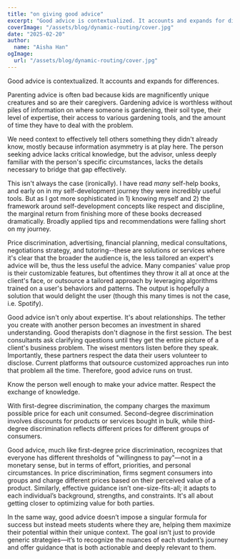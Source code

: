 ```yaml
---
title: "on giving good advice"
excerpt: "Good advice is contextualized. It accounts and expands for differences. Parenting advice is often bad because kids are magnificently unique creatures and so are their caregivers. Gardening advice is worthless without piles of information on where someone is gardening, their soil type, their level of expertise, their access to various gardening tools, and the amount of time they have to deal with the problem."
coverImage: "/assets/blog/dynamic-routing/cover.jpg"
date: "2025-02-20"
author:
  name: "Aisha Han"
ogImage:
  url: "/assets/blog/dynamic-routing/cover.jpg"
---
```


Good advice is contextualized. It accounts and expands for differences.

Parenting advice is often bad because kids are magnificently unique creatures and so are their caregivers. Gardening advice is worthless without piles of information on where someone is gardening, their soil type, their level of expertise, their access to various gardening tools, and the amount of time they have to deal with the problem.

We need context to effectively tell others something they didn't already know, mostly because information asymmetry is at play here. The person seeking advice lacks critical knowledge, but the advisor, unless deeply familiar with the person's specific circumstances, lacks the details necessary to bridge that gap effectively.

This isn't always the case (ironically). I have read *many* self-help books, and early on in my self-development journey they were incredibly useful tools. But as I got more sophisticated in 1) knowing myself and 2) the framework around self-development concepts like respect and discipline, the marginal return from finishing more of these books decreased dramatically. Broadly applied tips and recommendations were falling short on my journey. 

Price discrimination, advertising, financial planning, medical consultations, negotiations strategy, and tutoring--these are solutions or services where it's clear that the broader the audience is, the less tailored an expert's advice will be, thus the less useful the advice. Many companies' value prop is their customizable features, but oftentimes they throw it all at once at the client's face, or outsource a tailored approach by leveraging algorithms trained on a user's behaviors and patterns. The output is hopefully a solution that would delight the user (though this many times is not the case, i.e. Spotify).  

Good advice isn't only about expertise. It's about relationships. The tether you create with another person becomes an investment in shared understanding. Good therapists don't diagnose in the first session. The best consultants ask clarifying questions until they get the entire picture of a client's business problem. The wisest mentors listen before they speak. Importantly, these partners respect the data their users volunteer to disclose. Current platforms that outsource customized approaches run into that problem all the time. Therefore, good advice runs on trust. 

Know the person well enough to make your advice matter. Respect the exchange of knowledge. 

With first-degree discrimination, the company charges the maximum possible price for each unit consumed. Second-degree discrimination involves discounts for products or services bought in bulk, while third-degree discrimination reflects different prices for different groups of consumers.

Good advice, much like first-degree price discrimination, recognizes that everyone has different thresholds of "willingness to pay"—not in a monetary sense, but in terms of effort, priorities, and personal circumstances. In price discrimination, firms segment consumers into groups and charge different prices based on their perceived value of a product. Similarly, effective guidance isn’t one-size-fits-all; it adapts to each individual’s background, strengths, and constraints. It's all about getting closer to optimizing value for both parties. 

In the same way, good advice doesn’t impose a singular formula for success but instead meets students where they are, helping them maximize their potential within their unique context. The goal isn’t just to provide generic strategies—it’s to recognize the nuances of each student’s journey and offer guidance that is both actionable and deeply relevant to them.
